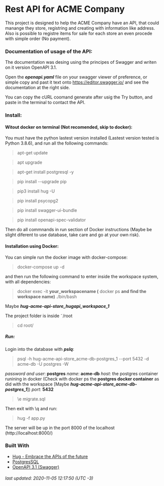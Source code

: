 # Rest API for ACME Company
This project is designed to help the ACME Company have an API, that could manange they store, registring and creating with information like address. Also is possible to registre items for sale for each store an even procede with simple order (No payment).

### Documentation of usage of the API:
The documentation was desing using the principes of Swagger and writen on it version OpenAPI 3.1.

Open the ***openapi.yaml*** file on your swagger viewer of preference, or simple copy and past it text onto https://editor.swagger.io/ and see the documentation at the right side.

You can copy the cURL coomand generate after usig the Try button, and paste in the terminal to contact the API.

### Install:
#### Witout docker on terminal (Not recomended, skip to docker):

You must have the python lastest version installed (Lastest version tested is Python 3.8.6), and run all the following commands:

> apt-get update

> apt upgrade

> apt-get install postgresql -y

> pip install --upgrade pip

> pip3 install hug -U 

> pip install psycopg2

> pip install swagger-ui-bundle

> pip install openapi-spec-validator

Then do all commnands in run section of Docker instructions (Maybe be slight diferent to use database, take care and go at your own risk).

#### Installation using Docker:

You can simple run the docker image with docker-compose:

> docker-compose up -d

and then run the following command to enter inside the workspace system, with all dependencies:

> docker exec -it **your_workspacename (** docker ps **and find the workspace name)** ./bin/bash

Maybe ***hug-acme-api-store_hugapi_workspace_1***

The project folder is inside ˜/root

> cd root/

##### Run:
Login into the database with ***pslq***:

> psql -h hug-acme-api-store_acme-db-postgres_1 --port 5432 -d acme-db -U postgres -W

*password and user*: **postgres** 
*name*: **acme-db** 
*host*: the postgres container runining in docker (Check with docker ps the **postgres docker container** as did with the workspace [Maybe ***hug-acme-api-store_acme-db-postgres_1***])
*port*: **5432**

> \e migrate.sql

Then exit with \q and run:

> hug -f app.py

The server will be up in the port 8000 of the localhost (http://localhost:8000/)

### Built With

* [Hug - Embrace the APIs of the future](http://hug.rest/)
* [PostgresSQL](https://www.postgresql.org)
* [OpenAPI 3.1 (Swagger)](https://swagger.io)

###### last updated: 2020-11-05 12:17:50 (UTC -3)
